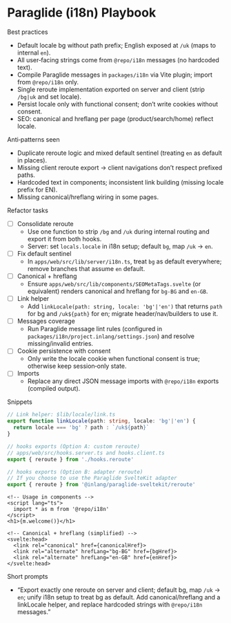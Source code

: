 # Paraglide (i18n) Playbook

Best practices
- Default locale bg without path prefix; English exposed at `/uk` (maps to internal `en`).
- All user‑facing strings come from `@repo/i18n` messages (no hardcoded text).
- Compile Paraglide messages in `packages/i18n` via Vite plugin; import from `@repo/i18n` only.
- Single reroute implementation exported on server and client (strip `/bg|uk` and set locale).
- Persist locale only with functional consent; don’t write cookies without consent.
- SEO: canonical and hreflang per page (product/search/home) reflect locale.

Anti‑patterns seen
- Duplicate reroute logic and mixed default sentinel (treating `en` as default in places).
- Missing client reroute export → client navigations don’t respect prefixed paths.
- Hardcoded text in components; inconsistent link building (missing locale prefix for EN).
- Missing canonical/hreflang wiring in some pages.

Refactor tasks
- [ ] Consolidate reroute
  - Use one function to strip `/bg` and `/uk` during internal routing and export it from both hooks.
  - Server: set `locals.locale` in i18n setup; default `bg`, map `/uk` → `en`.
- [ ] Fix default sentinel
  - In `apps/web/src/lib/server/i18n.ts`, treat `bg` as default everywhere; remove branches that assume `en` default.
- [ ] Canonical + hreflang
  - Ensure `apps/web/src/lib/components/SEOMetaTags.svelte` (or equivalent) renders canonical and hreflang for `bg-BG` and `en-GB`.
- [ ] Link helper
  - Add `linkLocale(path: string, locale: 'bg'|'en')` that returns `path` for bg and `/uk${path}` for en; migrate header/nav/builders to use it.
- [ ] Messages coverage
  - Run Paraglide message lint rules (configured in `packages/i18n/project.inlang/settings.json`) and resolve missing/invalid entries.
- [ ] Cookie persistence with consent
  - Only write the locale cookie when functional consent is true; otherwise keep session‑only state.
- [ ] Imports
  - Replace any direct JSON message imports with `@repo/i18n` exports (compiled output).

Snippets
```ts
// Link helper: $lib/locale/link.ts
export function linkLocale(path: string, locale: 'bg'|'en') {
  return locale === 'bg' ? path : `/uk${path}`
}
```

```ts
// hooks exports (Option A: custom reroute)
// apps/web/src/hooks.server.ts and hooks.client.ts
export { reroute } from './hooks.reroute'
```

```ts
// hooks exports (Option B: adapter reroute)
// If you choose to use the Paraglide SvelteKit adapter
export { reroute } from '@inlang/paraglide-sveltekit/reroute'
```

```svelte
<!-- Usage in components -->
<script lang="ts">
  import * as m from '@repo/i18n'
</script>
<h1>{m.welcome()}</h1>
```

```svelte
<!-- Canonical + hreflang (simplified) -->
<svelte:head>
  <link rel="canonical" href={canonicalHref}>
  <link rel="alternate" hrefLang="bg-BG" href={bgHref}>
  <link rel="alternate" hrefLang="en-GB" href={enHref}>
</svelte:head>
```

Short prompts
- “Export exactly one reroute on server and client; default bg, map `/uk` → `en`; unify i18n setup to treat bg as default. Add canonical/hreflang and a linkLocale helper, and replace hardcoded strings with `@repo/i18n` messages.”
